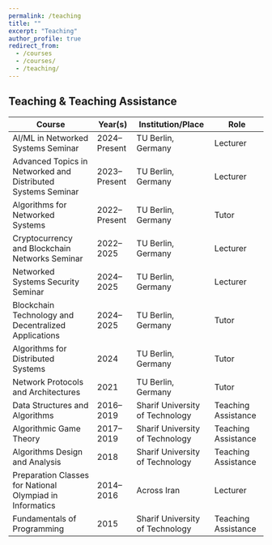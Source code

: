 ```yaml
---
permalink: /teaching
title: ""
excerpt: "Teaching"
author_profile: true
redirect_from: 
  - /courses
  - /courses/
  - /teaching/
---
```


## Teaching & Teaching Assistance

| Course                                                    | Year(s)       | Institution/Place                | Role               |
|-----------------------------------------------------------|---------------|----------------------------------|--------------------|
| AI/ML in Networked Systems Seminar                        | 2024–Present  | TU Berlin, Germany               | Lecturer           |
| Advanced Topics in Networked and Distributed Systems Seminar | 2023–Present  | TU Berlin, Germany               | Lecturer           |
| Algorithms for Networked Systems                          | 2022–Present  | TU Berlin, Germany               | Tutor              |
| Cryptocurrency and Blockchain Networks Seminar            | 2022–2025     | TU Berlin, Germany               | Lecturer           |
| Networked Systems Security Seminar                        | 2024–2025     | TU Berlin, Germany               | Lecturer           |
| Blockchain Technology and Decentralized Applications      | 2024–2025     | TU Berlin, Germany               | Tutor              |
| Algorithms for Distributed Systems                        | 2024          | TU Berlin, Germany               | Tutor              |
| Network Protocols and Architectures                       | 2021          | TU Berlin, Germany               | Tutor              |
| Data Structures and Algorithms                            | 2016–2019     | Sharif University of Technology  | Teaching Assistance|
| Algorithmic Game Theory                                   | 2017–2019     | Sharif University of Technology  | Teaching Assistance|
| Algorithms Design and Analysis                            | 2018          | Sharif University of Technology  | Teaching Assistance|
| Preparation Classes for National Olympiad in Informatics  | 2014–2016     | Across Iran                      | Lecturer           |
| Fundamentals of Programming                               | 2015          | Sharif University of Technology  | Teaching Assistance|
